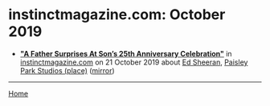 # instinctmagazine.com: October 2019

 - [**"A Father Surprises At Son’s 25th Anniversary Celebration"**](https://instinctmagazine.com/a-father-surprises-at-sons-25th-anniversary-celebration/) in [instinctmagazine.com](https://instinctmagazine.com/) on 21 October 2019 about [Ed Sheeran](../../topics/ed-sheeran/index.md), [Paisley Park Studios (place)](../../topics/place/paisley-park-studios/index.md) ([mirror](https://web.archive.org/web/*/https://instinctmagazine.com/a-father-surprises-at-sons-25th-anniversary-celebration/))

----

[Home](./)
